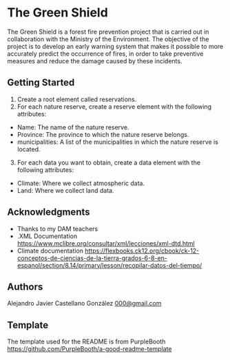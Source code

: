 # The Green Shield

The Green Shield is a forest fire prevention project that is carried out in collaboration with the Ministry of the Environment. The objective of the project is to develop an early warning system that makes it possible to more accurately predict the occurrence of fires, in order to take preventive measures and reduce the damage caused by these incidents.

## Getting Started
1. Create a root element called reservations.
2. For each nature reserve, create a reserve element with the following attributes:
* Name: The name of the nature reserve.
* Province: The province to which the nature reserve belongs.
* municipalities: A list of the municipalities in which the nature reserve is located.
3. For each data you want to obtain, create a data element with the following attributes:
* Climate: Where we collect atmospheric data.
* Land: Where we collect land data.

## Acknowledgments
* Thanks to my DAM teachers
* .XML Documentation https://www.mclibre.org/consultar/xml/lecciones/xml-dtd.html
* Climate documentation https://flexbooks.ck12.org/cbook/ck-12-conceptos-de-ciencias-de-la-tierra-grados-6-8-en-espanol/section/8.14/primary/lesson/recopilar-datos-del-tiempo/

## Authors
Alejandro Javier Castellano González
000@gmail.com

## Template
The template used for the README is from PurpleBooth
https://github.com/PurpleBooth/a-good-readme-template